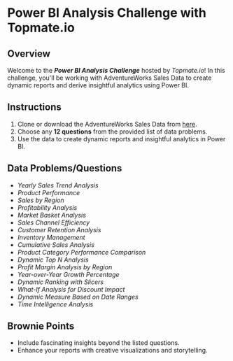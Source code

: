 # Power BI Analysis Challenge with Topmate.io

## Overview
Welcome to the **_Power BI Analysis Challenge_** hosted by *Topmate.io*! In this challenge, you'll be working with AdventureWorks Sales Data to create dynamic reports and derive insightful analytics using Power BI.

## Instructions
1. Clone or download the AdventureWorks Sales Data from [here](https://github.com/microsoft/powerbi-desktop-samples/blob/main/AdventureWorks%20Sales%20Sample/AdventureWorks%20Sales.xlsx).
2. Choose any **12 questions** from the provided list of data problems.
3. Use the data to create dynamic reports and insightful analytics in Power BI.

## Data Problems/Questions
- *Yearly Sales Trend Analysis*
- *Product Performance*
- *Sales by Region*
- *Profitability Analysis*
- *Market Basket Analysis*
- *Sales Channel Efficiency*
- *Customer Retention Analysis*
- *Inventory Management*
- *Cumulative Sales Analysis*
- *Product Category Performance Comparison*
- *Dynamic Top N Analysis*
- *Profit Margin Analysis by Region*
- *Year-over-Year Growth Percentage*
- *Dynamic Ranking with Slicers*
- *What-If Analysis for Discount Impact*
- *Dynamic Measure Based on Date Ranges*
- *Time Intelligence Analysis*

## Brownie Points
- Include fascinating insights beyond the listed questions.
- Enhance your reports with creative visualizations and storytelling.
